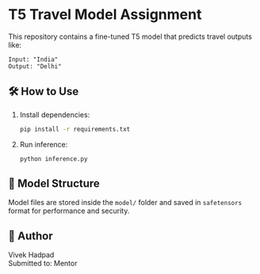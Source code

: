 # T5 Travel Model Assignment

This repository contains a fine-tuned T5 model that predicts travel outputs like:

```
Input: "India"  
Output: "Delhi"
```

## 🛠️ How to Use

1. Install dependencies:
   ```bash
   pip install -r requirements.txt
   ```

2. Run inference:
   ```bash
   python inference.py
   ```

## 📁 Model Structure

Model files are stored inside the `model/` folder and saved in `safetensors` format for performance and security.

## 👤 Author

Vivek Hadpad  
Submitted to: Mentor
